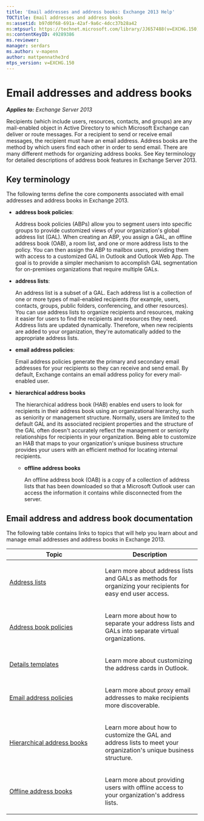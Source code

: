 ```yaml
---
title: 'Email addresses and address books: Exchange 2013 Help'
TOCTitle: Email addresses and address books
ms:assetid: b97d0f68-691a-42af-9a6c-4dcc37b28a42
ms:mtpsurl: https://technet.microsoft.com/library/JJ657488(v=EXCHG.150)
ms:contentKeyID: 49289386
ms.reviewer: 
manager: serdars
ms.author: v-mapenn
author: mattpennathe3rd
mtps_version: v=EXCHG.150
---
```


# Email addresses and address books

_**Applies to:** Exchange Server 2013_

Recipients (which include users, resources, contacts, and groups) are any mail-enabled object in Active Directory to which Microsoft Exchange can deliver or route messages. For a recipient to send or receive email messages, the recipient must have an email address. Address books are the method by which users find each other in order to send email. There are many different methods for organizing address books. See Key terminology for detailed descriptions of address book features in Exchange Server 2013.

## Key terminology

The following terms define the core components associated with email addresses and address books in Exchange 2013.

- **address book policies**:

  Address book policies (ABPs) allow you to segment users into specific groups to provide customized views of your organization's global address list (GAL). When creating an ABP, you assign a GAL, an offline address book (OAB), a room list, and one or more address lists to the policy. You can then assign the ABP to mailbox users, providing them with access to a customized GAL in Outlook and Outlook Web App. The goal is to provide a simpler mechanism to accomplish GAL segmentation for on-premises organizations that require multiple GALs.

- **address lists**:

  An address list is a subset of a GAL. Each address list is a collection of one or more types of mail-enabled recipients (for example, users, contacts, groups, public folders, conferencing, and other resources). You can use address lists to organize recipients and resources, making it easier for users to find the recipients and resources they need. Address lists are updated dynamically. Therefore, when new recipients are added to your organization, they're automatically added to the appropriate address lists.

- **email address policies**:

  Email address policies generate the primary and secondary email addresses for your recipients so they can receive and send email. By default, Exchange contains an email address policy for every mail-enabled user.

- **hierarchical address books**

  The hierarchical address book (HAB) enables end users to look for recipients in their address book using an organizational hierarchy, such as seniority or management structure. Normally, users are limited to the default GAL and its associated recipient properties and the structure of the GAL often doesn't accurately reflect the management or seniority relationships for recipients in your organization. Being able to customize an HAB that maps to your organization's unique business structure provides your users with an efficient method for locating internal recipients.

  - **offline address books**

    An offline address book (OAB) is a copy of a collection of address lists that has been downloaded so that a Microsoft Outlook user can access the information it contains while disconnected from the server.

## Email address and address book documentation

The following table contains links to topics that will help you learn about and manage email addresses and address books in Exchange 2013.

<table>
<colgroup>
<col style="width: 50%" />
<col style="width: 50%" />
</colgroup>
<thead>
<tr class="header">
<th>Topic</th>
<th>Description</th>
</tr>
</thead>
<tbody>
<tr class="odd">
<td><p><a href="https://docs.microsoft.com/exchange/address-books/address-lists/address-lists">Address lists</a></p></td>
<td><p>Learn more about address lists and GALs as methods for organizing your recipients for easy end user access.</p></td>
</tr>
<tr class="even">
<td><p><a href="https://docs.microsoft.com/exchange/address-books/address-book-policies/address-book-policies">Address book policies</a></p></td>
<td><p>Learn more about how to separate your address lists and GALs into separate virtual organizations.</p></td>
</tr>
<tr class="odd">
<td><p><a href="details-templates-exchange-2013-help.md">Details templates</a></p></td>
<td><p>Learn more about customizing the address cards in Outlook.</p></td>
</tr>
<tr class="even">
<td><p><a href="email-address-policies-exchange-2013-help.md">Email address policies</a></p></td>
<td><p>Learn more about proxy email addresses to make recipients more discoverable.</p></td>
</tr>
<tr class="odd">
<td><p><a href="https://docs.microsoft.com/exchange/address-books/hierarchical-address-books/hierarchical-address-books">Hierarchical address books</a></p></td>
<td><p>Learn more about how to customize the GAL and address lists to meet your organization's unique business structure.</p></td>
</tr>
<tr class="even">
<td><p><a href="offline-address-books-exchange-2013-help.md">Offline address books</a></p></td>
<td><p>Learn more about providing users with offline access to your organization's address lists.</p></td>
</tr>
</tbody>
</table>
